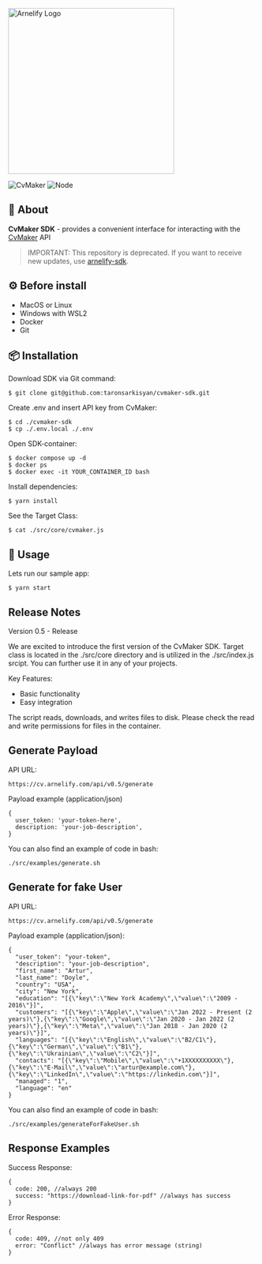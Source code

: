 <img src="https://static.wikia.nocookie.net/arnelify/images/c/c8/Arnelify-logo-2024.png/revision/latest?cb=20240701012515" style="width:336px;" alt="Arnelify Logo" />

![CvMaker](https://img.shields.io/badge/CvMaker%20SDK-0.5-blue) ![Node](https://img.shields.io/badge/Node-20.15.1-green)

## 🚀 About
**CvMaker SDK** - provides a convenient interface for interacting with the [CvMaker](https://cv.arnelify.com|CvMaker) API

> IMPORTANT: This repository is deprecated.
> If you want to receive new updates, use <a href="https://github.com/arnelify/arnelify-sdk">arnelify-sdk</a>.

## ⚙️ Before install

* MacOS or Linux
* Windows with WSL2
* Docker
* Git

## 📦 Installation

Download SDK via Git command:
```
$ git clone git@github.com:taronsarkisyan/cvmaker-sdk.git
```

Create .env and insert API key from CvMaker:
```
$ cd ./cvmaker-sdk
$ cp ./.env.local ./.env
```

Open SDK-container:
```
$ docker compose up -d
$ docker ps
$ docker exec -it YOUR_CONTAINER_ID bash
```
Install dependencies:
```
$ yarn install
```
See the Target Class:
```
$ cat ./src/core/cvmaker.js
```
## 🚀  Usage
Lets run our sample app:
```
$ yarn start
```

## Release Notes
Version 0.5 - Release

We are excited to introduce the first version of the CvMaker SDK. Target class is located in the ./src/core directory and is utilized in the ./src/index.js srcipt. You can further use it in any of your projects.

Key Features:

* Basic functionality
* Easy integration

The script reads, downloads, and writes files to disk. Please check the read and write permissions for files in the container.

## Generate Payload

API URL:
```
https://cv.arnelify.com/api/v0.5/generate
```

Payload example (application/json)
```
{
  user_token: 'your-token-here',
  description: 'your-job-description',
}
```
You can also find an example of code in bash:
```
./src/examples/generate.sh
```

## Generate for fake User

API URL:
```
https://cv.arnelify.com/api/v0.5/generate
```

Payload example (application/json):
```
{
  "user_token": "your-token",
  "description": "your-job-description",
  "first_name": "Artur",
  "last_name": "Doyle",
  "country": "USA",
  "city": "New York",
  "education": "[{\"key\":\"New York Academy\",\"value\":\"2009 - 2016\"}]",
  "customers": "[{\"key\":\"Apple\",\"value\":\"Jan 2022 - Present (2 years)\"},{\"key\":\"Google\",\"value\":\"Jan 2020 - Jan 2022 (2 years)\"},{\"key\":\"Meta\",\"value\":\"Jan 2018 - Jan 2020 (2 years)\"}]",
  "languages": "[{\"key\":\"English\",\"value\":\"B2/C1\"},{\"key\":\"German\",\"value\":\"B1\"},{\"key\":\"Ukrainian\",\"value\":\"C2\"}]",
  "contacts": "[{\"key\":\"Mobile\",\"value\":\"+1XXXXXXXXXX\"},{\"key\":\"E-Mail\",\"value\":\"artur@example.com\"},{\"key\":\"LinkedIn\",\"value\":\"https://linkedin.com\"}]",
  "managed": "1",
  "language": "en"
}
```
You can also find an example of code in bash:
```
./src/examples/generateForFakeUser.sh
```

## Response Examples
Success Response:
```
{
  code: 200, //always 200
  success: "https://download-link-for-pdf" //always has success
}
```

Error Response:
```
{
  code: 409, //not only 409
  error: "Conflict" //always has error message (string)
}
```
